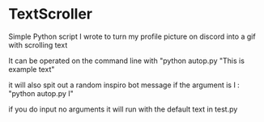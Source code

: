 # TextScroller
Simple Python script I wrote to turn my profile picture on discord into a gif with scrolling text

It can be operated on the command line with "python autop.py "This is example text"

it will also spit out a random inspiro bot message if the argument is I : "python autop.py I"

if you do input no arguments it will run with the default text in test.py
